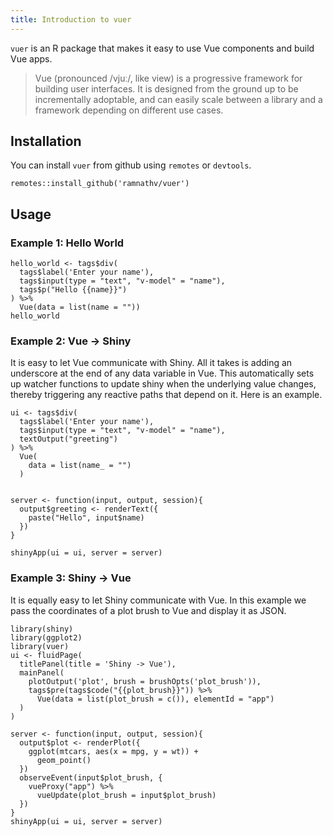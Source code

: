```yaml
---
title: Introduction to vuer
---
```


`vuer` is an R package that makes it easy to use Vue components and build Vue apps.

> Vue (pronounced /vjuː/, like view) is a progressive framework for building user interfaces. It is designed from the ground up to be incrementally adoptable, and can easily scale between a library and a framework depending on different use cases.


## Installation

You can install `vuer` from github using `remotes` or `devtools`.

```{r}
remotes::install_github('ramnathv/vuer')
```

## Usage

### Example 1: Hello World

```{r}
hello_world <- tags$div(
  tags$label('Enter your name'),
  tags$input(type = "text", "v-model" = "name"),
  tags$p("Hello {{name}}")
) %>% 
  Vue(data = list(name = ""))
hello_world
```


### Example 2: Vue -> Shiny

It is easy to let Vue communicate with Shiny. All it takes is adding an underscore at the end of any data variable in Vue. This automatically sets up watcher functions to update shiny when the underlying value changes, thereby triggering any reactive paths that depend on it. Here is an example.

```{r}
ui <- tags$div(
  tags$label('Enter your name'),
  tags$input(type = "text", "v-model" = "name"),
  textOutput("greeting")
) %>% 
  Vue(
    data = list(name_ = "")
  )


server <- function(input, output, session){
  output$greeting <- renderText({
    paste("Hello", input$name)
  })
}

shinyApp(ui = ui, server = server)
```


### Example 3: Shiny -> Vue

It is equally easy to let Shiny communicate with Vue. In this example we pass the coordinates of a plot brush to Vue and display it as JSON. 

```{r}
library(shiny)
library(ggplot2)
library(vuer)
ui <- fluidPage(
  titlePanel(title = 'Shiny -> Vue'),
  mainPanel(
    plotOutput('plot', brush = brushOpts('plot_brush')),
    tags$pre(tags$code("{{plot_brush}}")) %>% 
      Vue(data = list(plot_brush = c()), elementId = "app")
  )
)

server <- function(input, output, session){
  output$plot <- renderPlot({
    ggplot(mtcars, aes(x = mpg, y = wt)) +
      geom_point()
  })
  observeEvent(input$plot_brush, {
    vueProxy("app") %>% 
      vueUpdate(plot_brush = input$plot_brush)
  })
}
shinyApp(ui = ui, server = server)
```



